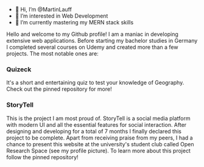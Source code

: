 - 👋 Hi, I’m @MartinLauff
- 👀 I’m interested in Web Development
- 🌱 I’m currently mastering my MERN stack skills

Hello and welcome to my Github profile! I am a maniac in developing extensive web applications. Before starting my bachelor studies in Germany I completed several courses on Udemy and created more than a few projects. The most notable ones are:

### Quizeck
It's a short and entertaining quiz to test your knowledge of Geography. Check out the pinned repository for more!

### StoryTell
This is the project I am most proud of. StoryTell is a social media platform with modern UI and all the essential features for social interaction. After designing and developing for a total of 7 months I finally declared this project to be complete. Apart from receiving praise from my peers, I had a chance to present this website at the university's student club called Open Research Space (see my profile picture).
To learn more about this project follow the pinned repository!


<!---
MartinLauff/MartinLauff is a ✨ special ✨ repository because its `README.md` (this file) appears on your GitHub profile.
You can click the Preview link to take a look at your changes.
--->
